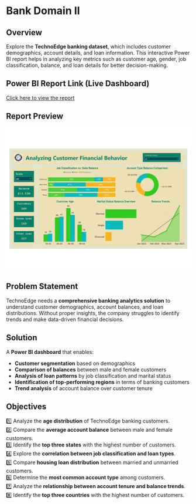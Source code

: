 # Bank Domain II

## Overview  
Explore the **TechnoEdge banking dataset**, which includes customer demographics, account details, and loan information. This interactive Power BI report helps in analyzing key metrics such as customer age, gender, job classification, balance, and loan details for better decision-making.  

## Power BI Report Link (Live Dashboard)
[Click here to view the report](https://app.powerbi.com/view?r=eyJrIjoiZTJhZjg2MGYtMGEyNC00N2Q0LTk4YTItN2NkMWM1Nzg5MjZhIiwidCI6ImM2ZTU0OWIzLTVmNDUtNDAzMi1hYWU5LWQ0MjQ0ZGM1YjJjNCJ9)

## Report Preview  
![Dashboard](Images/Dashboard.jpg)  

## Problem Statement  
TechnoEdge needs a **comprehensive banking analytics solution** to understand customer demographics, account balances, and loan distributions. Without proper insights, the company struggles to identify trends and make data-driven financial decisions.  

## Solution  
A **Power BI dashboard** that enables:  
- **Customer segmentation** based on demographics  
- **Comparison of balances** between male and female customers  
- **Analysis of loan patterns** by job classification and marital status  
- **Identification of top-performing regions** in terms of banking customers  
- **Trend analysis** of account balance over customer tenure  

## Objectives  
1️⃣ Analyze the **age distribution** of TechnoEdge banking customers.  
2️⃣ Compare the **average account balance** between male and female customers.  
3️⃣ Identify the **top three states** with the highest number of customers.  
4️⃣ Explore the **correlation between job classification and loan types**.  
5️⃣ Compare **housing loan distribution** between married and unmarried customers.  
6️⃣ Determine the **most common account type** among customers.  
7️⃣ Analyze the **relationship between account tenure and balance trends**.  
8️⃣ Identify the **top three countries** with the highest number of customers.  
